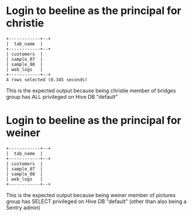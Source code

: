 # Login to beeline as the principal for christie

	+------------+--+
	|  tab_name  |
	+------------+--+
	| customers  |
	| sample_07  |
	| sample_08  |
	| web_logs   |
	+------------+--+
	4 rows selected (0.345 seconds)

This is the expected output because being christie member of bridges group has ALL privileged on Hive DB "default"

# Login to beeline as the principal for weiner

	+------------+--+
	|  tab_name  |
	+------------+--+
	| customers  |
	| sample_07  |
	| sample_08  |
	| web_logs   |
	+------------+--+

This is the expected output because being weiner member of pictures group has SELECT privileged on Hive DB "default" (other than also being a Sentry admin)